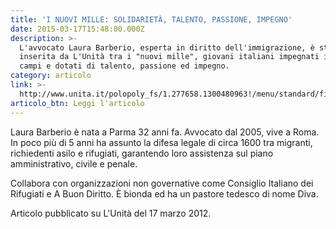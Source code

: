 ```yaml
---
title: 'I NUOVI MILLE: SOLIDARIETÀ, TALENTO, PASSIONE, IMPEGNO'
date: 2015-03-17T15:48:00.000Z
description: >-
  L'avvocato Laura Barberio, esperta in diritto dell'immigrazione, è stata
  inserita da L'Unità tra i "nuovi mille", giovani italiani impegnati in vari
  campi e dotati di talento, passione ed impegno.
category: articolo
link: >-
  http://www.unita.it/polopoly_fs/1.277658.1300480963!/menu/standard/file/17marzo%20mille.pdf
articolo_btn: Leggi l'articolo
---
```

Laura Barberio è nata a Parma 32 anni fa. Avvocato dal 2005, vive a Roma. In poco più di 5 anni ha assunto la difesa legale di circa 1600 tra migranti, richiedenti asilo e rifugiati, garantendo loro assistenza sul piano amministrativo, civile e penale.

Collabora con organizzazioni non governative come Consiglio Italiano dei Rifugiati e A Buon Diritto. È bionda ed ha un pastore tedesco di nome Diva.

Articolo pubblicato su L'Unità del 17 marzo 2012.

